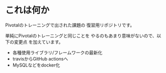 # これは何か

Pivotalのトレーニングで出された課題の
復習用リポジトリです。

単純にPivotalのトレーニングと同じことを
やるのもあまり意味がないので、以下の変更点
を加えています。

- 各種使用ライブラリ/フレームワークの最新化
- travisからGitHub actionsへ
- MySQLなどをdocker化

